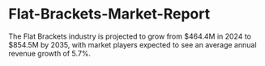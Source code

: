# Flat-Brackets-Market-Report
The Flat Brackets industry is projected to grow from $464.4M in 2024 to $854.5M by 2035, with market players expected to see an average annual revenue growth of 5.7%.
